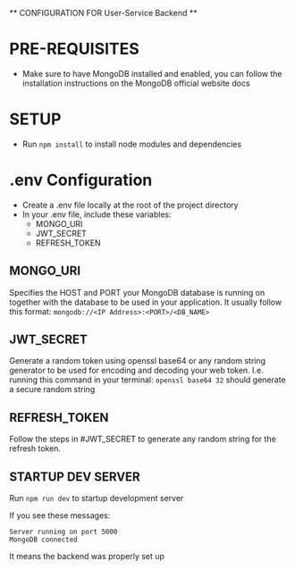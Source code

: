 ** CONFIGURATION FOR User-Service Backend **

# PRE-REQUISITES
- Make sure to have MongoDB installed and enabled, you can follow
  the installation instructions on the MongoDB official website
  docs

# SETUP
 - Run `npm install` to install node modules and dependencies

# .env Configuration
- Create a .env file locally at the root of the project directory
- In your .env file, include these variables:
    - MONGO_URI
    - JWT_SECRET
    - REFRESH_TOKEN

## MONGO_URI
Specifies the HOST and PORT your MongoDB database is running on
together with the database to be used in your application. It
usually follow this format: `mongodb://<IP Address>:<PORT>/<DB_NAME>`

## JWT_SECRET
Generate a random token using openssl base64 or any random string
generator to be used for encoding and decoding your web token.
I.e. running this command in your terminal: `openssl base64 32`
should generate a secure random string

## REFRESH_TOKEN
Follow the steps in #JWT_SECRET to generate any random string for
the refresh token.

## STARTUP DEV SERVER
Run `npm run dev` to startup development server

If you see these messages:
```
Server running on port 5000
MongoDB connected
```

It means the backend was properly set up

